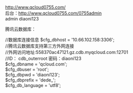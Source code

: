 http://www.qcloud0755.com/  
后台：http://www.qcloud0755.com/0755admin    
admin diaoni123


腾讯云数据库：

//数据库连接信息
$cfg_dbhost = '10.66.102.158:3306';  
//腾讯云数据库支持第三方外网连接   
//外网访问地址:558370ac47121.gz.cdb.myqcloud.com:12701  
//ID： cdb_outerroot 密码：diaoni123  
$cfg_dbname = 'qcloud.com';  
$cfg_dbuser = 'root';  
$cfg_dbpwd = 'diaoni123';  
$cfg_dbprefix = 'dede_';  
$cfg_db_language = 'utf8';  